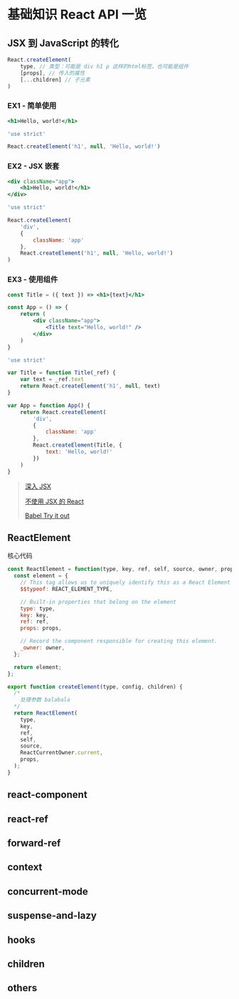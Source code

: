 # 基础知识 React API 一览

## JSX 到 JavaScript 的转化

```js
React.createElement(
    type, // 类型：可能是 div h1 p 这样的html标签，也可能是组件
    [props], // 传入的属性
    [...children] // 子元素
)
```

### EX1 - 简单使用

```jsx
<h1>Hello, world!</h1>
```

```javascript
'use strict'

React.createElement('h1', null, 'Hello, world!')
```

### EX2 - JSX 嵌套

```jsx
<div className="app">
    <h1>Hello, world!</h1>
</div>
```

```js
'use strict'

React.createElement(
    'div',
    {
        className: 'app'
    },
    React.createElement('h1', null, 'Hello, world!')
)
```

### EX3 - 使用组件

```jsx
const Title = ({ text }) => <h1>{text}</h1>

const App = () => {
    return (
        <div className="app">
            <Title text="Hello, world!" />
        </div>
    )
}
```

```js
'use strict'

var Title = function Title(_ref) {
    var text = _ref.text
    return React.createElement('h1', null, text)
}

var App = function App() {
    return React.createElement(
        'div',
        {
            className: 'app'
        },
        React.createElement(Title, {
            text: 'Hello, world!'
        })
    )
}
```

> [深入 JSX](https://zh-hans.reactjs.org/docs/jsx-in-depth.html)
>
> [不使用 JSX 的 React](https://zh-hans.reactjs.org/docs/react-without-jsx.html)
>
> [Babel Try it out](https://www.babeljs.cn/repl)

## ReactElement

核心代码

```js
const ReactElement = function(type, key, ref, self, source, owner, props) {
  const element = {
    // This tag allows us to uniquely identify this as a React Element
    $$typeof: REACT_ELEMENT_TYPE,

    // Built-in properties that belong on the element
    type: type,
    key: key,
    ref: ref,
    props: props,

    // Record the component responsible for creating this element.
    _owner: owner,
  };

  return element;
};

export function createElement(type, config, children) {
  /* 
    处理参数 balabala
  */
  return ReactElement(
    type,
    key,
    ref,
    self,
    source,
    ReactCurrentOwner.current,
    props,
  );
}
```



## react-component
## react-ref
## forward-ref
## context
## concurrent-mode
## suspense-and-lazy
## hooks
## children
## others